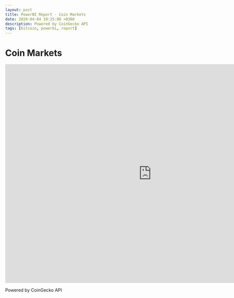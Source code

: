 ```yaml
---
layout: post
title: PowerBI Report - Coin Markets
date: 2020-04-04 19:25:00 +0300
description: Powered by CoinGecko API
tags: [bitcoin, powerbi, report]
---
```


# Coin Markets

<div>
<iframe 
  width="933" 
  height="700" 
  frameborder="0" 
  allowFullScreen="true"
  src="https://app.powerbi.com/view?r=eyJrIjoiYmM0NzYwMmMtNDYyZi00YTg4LWFlZDUtZWYzNWFlYjE0OTJmIiwidCI6IjhlNjQxMWI3LTZmYjktNDhmNS05NTQ4LTAwYjJlMTc3N2RkZiIsImMiOjl9"
  >
  </iframe>
</div>

Powered by CoinGecko API
